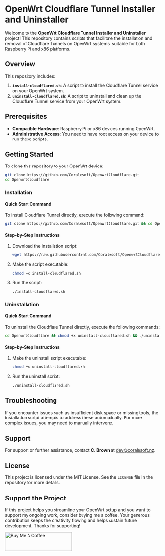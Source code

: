
# OpenWrt Cloudflare Tunnel Installer and Uninstaller

Welcome to the **OpenWrt Cloudflare Tunnel Installer and Uninstaller** project! This repository contains scripts that facilitate the installation and removal of Cloudflare Tunnels on OpenWrt systems, suitable for both Raspberry Pi and x86 platforms.

## Overview
This repository includes:
1. **`install-cloudflared.sh`**: A script to install the Cloudflare Tunnel service on your OpenWrt system.
2. **`uninstall-cloudflared.sh`**: A script to uninstall and clean up the Cloudflare Tunnel service from your OpenWrt system.

## Prerequisites
- **Compatible Hardware**: Raspberry Pi or x86 devices running OpenWrt.
- **Administrative Access**: You need to have root access on your device to run these scripts. 

## Getting Started
To clone this repository to your OpenWrt device:
```bash
git clone https://github.com/Coralesoft/OpenwrtCloudflare.git
cd OpenwrtCloudflare
```

### Installation
#### Quick Start Command
To install Cloudflare Tunnel directly, execute the following command:
```bash
git clone https://github.com/Coralesoft/OpenwrtCloudflare.git && cd OpenwrtCloudflare && chmod +x install-cloudflared.sh && ./install-cloudflared.sh
```
#### Step-by-Step Instructions
1. Download the installation script:
    ```bash
    wget https://raw.githubusercontent.com/Coralesoft/OpenwrtCloudflare/main/install-cloudflared.sh
    ```
2. Make the script executable:
    ```bash
    chmod +x install-cloudflared.sh
    ```
3. Run the script:
    ```bash
    ./install-cloudflared.sh
    ```

### Uninstallation
#### Quick Start Command
To uninstall the Cloudflare Tunnel directly, execute the following commands:
```bash
cd OpenwrtCloudflare && chmod +x uninstall-cloudflared.sh && ./uninstall-cloudflared.sh
```
#### Step-by-Step Instructions
1. Make the uninstall script executable:
    ```bash
    chmod +x uninstall-cloudflared.sh
    ```
2. Run the uninstall script:
    ```bash
    ./uninstall-cloudflared.sh
    ```

## Troubleshooting
If you encounter issues such as insufficient disk space or missing tools, the installation script attempts to address these automatically. For more complex issues, you may need to manually intervene.

## Support
For support or further assistance, contact **C. Brown** at [dev@coralesoft.nz](mailto:dev@coralesoft.nz).

## License
This project is licensed under the MIT License. See the `LICENSE` file in the repository for more details.


## Support the Project

If this project helps you streamline your OpenWrt setup and you want to support my ongoing work, consider buying me a coffee. Your generous contribution keeps the creativity flowing and helps sustain future development. Thanks for supporting!

<a href="https://www.buymeacoffee.com/r6zt79njh5m" target="_blank"> <img src="https://cdn.buymeacoffee.com/buttons/v2/default-yellow.png" alt="Buy Me A Coffee" style="height: 60px !important;width: 217px !important;" > </a>
